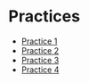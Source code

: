 # Practices 

- [Practice 1](https://github.com/Aliciap26/MINERIA-DATOS/blob/Unit-1/Practices/20%20Funciones.R)
- [Practice 2](https://github.com/Aliciap26/MINERIA-DATOS/blob/Unit-1/Practices/Practice1.R)
- [Practice 3](https://github.com/Aliciap26/MINERIA-DATOS/blob/Unit-1/Practices/PRACTICA%20%233.R)
- [Practice 4](https://github.com/Aliciap26/MINERIA-DATOS/blob/Unit-1/Practices/Practica%204.R)